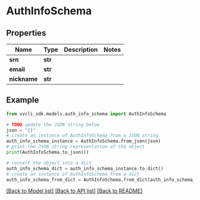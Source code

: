 # AuthInfoSchema


## Properties

Name | Type | Description | Notes
------------ | ------------- | ------------- | -------------
**srn** | **str** |  | 
**email** | **str** |  | 
**nickname** | **str** |  | 

## Example

```python
from vvcli_sdk.models.auth_info_schema import AuthInfoSchema

# TODO update the JSON string below
json = "{}"
# create an instance of AuthInfoSchema from a JSON string
auth_info_schema_instance = AuthInfoSchema.from_json(json)
# print the JSON string representation of the object
print(AuthInfoSchema.to_json())

# convert the object into a dict
auth_info_schema_dict = auth_info_schema_instance.to_dict()
# create an instance of AuthInfoSchema from a dict
auth_info_schema_from_dict = AuthInfoSchema.from_dict(auth_info_schema_dict)
```
[[Back to Model list]](../README.md#documentation-for-models) [[Back to API list]](../README.md#documentation-for-api-endpoints) [[Back to README]](../README.md)



